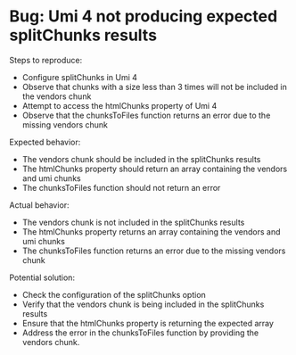 # Bug: Umi 4 not producing expected splitChunks results

Steps to reproduce:

- Configure splitChunks in Umi 4
- Observe that chunks with a size less than 3 times will not be included in the vendors chunk
- Attempt to access the htmlChunks property of Umi 4
- Observe that the chunksToFiles function returns an error due to the missing vendors chunk

Expected behavior:

- The vendors chunk should be included in the splitChunks results
- The htmlChunks property should return an array containing the vendors and umi chunks
- The chunksToFiles function should not return an error

Actual behavior:

- The vendors chunk is not included in the splitChunks results
- The htmlChunks property returns an array containing the vendors and umi chunks
- The chunksToFiles function returns an error due to the missing vendors chunk

Potential solution:

- Check the configuration of the splitChunks option
- Verify that the vendors chunk is being included in the splitChunks results
- Ensure that the htmlChunks property is returning the expected array
- Address the error in the chunksToFiles function by providing the vendors chunk.
